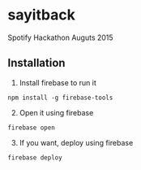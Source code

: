 # sayitback
Spotify Hackathon Auguts 2015

## Installation
1. Install firebase to run it
```
npm install -g firebase-tools
```
2. Open it using firebase
```
firebase open
```
3. If you want, deploy using firebase
```
firebase deploy
```
